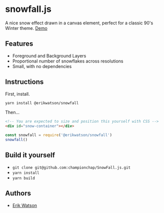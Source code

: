 # snowfall.js

A nice snow effect drawn in a canvas element, perfect for a classic 90's Winter theme. [Demo](http://erikwatson.me/snowfall)

## Features

  + Foreground and Background Layers
  + Proportional number of snowflakes across resolutions
  + Small, with no dependencies


## Instructions

First, install.

```sh
yarn install @erikwatson/snowfall
```

Then...

```html
<!-- You are expected to size and position this yourself with CSS -->
<div id="snow-container"></div>
```

```js
const snowfall = require('@erikwatson/snowfall')
snowfall()
```

## Build it yourself

  + `git clone git@github.com:championchap/SnowFall.js.git`
  + `yarn install`
  + `yarn build`


## Authors

  + [Erik Watson](http://erikwatson.me)

